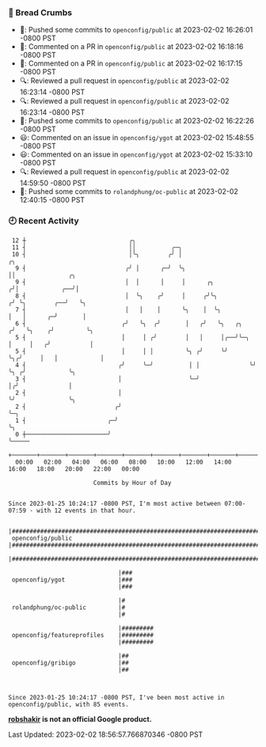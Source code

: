 ### 🍞 Bread Crumbs

 * 🚢: Pushed some commits to `openconfig/public` at 2023-02-02 16:26:01 -0800 PST
 * 💬: Commented on a PR in  `openconfig/public` at 2023-02-02 16:18:16 -0800 PST
 * 💬: Commented on a PR in  `openconfig/public` at 2023-02-02 16:17:15 -0800 PST
 * 🔍: Reviewed a pull request in  `openconfig/public` at 2023-02-02 16:23:14 -0800 PST
 * 🔍: Reviewed a pull request in  `openconfig/public` at 2023-02-02 16:23:14 -0800 PST
 * 🚢: Pushed some commits to `openconfig/public` at 2023-02-02 16:22:26 -0800 PST
 * 😃: Commented on an issue in `openconfig/ygot` at 2023-02-02 15:48:55 -0800 PST
 * 😃: Commented on an issue in `openconfig/ygot` at 2023-02-02 15:33:10 -0800 PST
 * 🔍: Reviewed a pull request in  `openconfig/public` at 2023-02-02 14:59:50 -0800 PST
 * 🚢: Pushed some commits to `rolandphung/oc-public` at 2023-02-02 12:40:15 -0800 PST

### 🕘 Recent Activity
```
 12 ┼                             ╭╮
 11 ┤                             ││          ╭─╮
 10 ┤                             │╰╮        ╭╯ │                        ╭╮
  9 ┤                            ╭╯ │      ╭─╯  ╰╮                       ││               ╭╮
  9 ┤                            │  │      │     │      ╭╮              ╭╯│            ╭──╯│
  8 ┤                            │  ╰╮    ╭╯     │     ╭╯╰╮            ╭╯ ╰╮        ╭──╯   ╰╮
  7 ┤                            │   │    │      ╰╮    │  ╰╮           │   │      ╭─╯       │
  6 ┤                           ╭╯   ╰╮  ╭╯       │   ╭╯   ╰╮   ╭╮    ╭╯   ╰╮    ╭╯         ╰╮
  5 ┤                           │     │ ╭╯        │   │     │╭──╯╰─╮  │     │   ╭╯           │
  5 ┤                           │     │ │         ╰╮ ╭╯     ╰╯     ╰╮╭╯     │   │            │
  4 ┤                          ╭╯     ╰─╯          │ │              ╰╯      ╰╮ ╭╯            ╰╮
  3 ┤                          │                   ╰─╯                       │╭╯              │
  2 ┤                          │                                             ╰╯               ╰╮
  2 ┤                         ╭╯                                                               ╰─╮
  1 ┤                       ╭─╯                                                                  ╰╮
  0 ┼───────────────────────╯                                                                     ╰─────
    +───────+───────+───────+───────+───────+───────+───────+───────+───────+───────+───────+───────+────
  00:00   02:00   04:00   06:00   08:00   10:00   12:00   14:00   16:00   18:00   20:00   22:00   00:00   

						Commits by Hour of Day


Since 2023-01-25 10:24:17 -0800 PST, I'm most active between 07:00-07:59 - with 12 events in that hour.

```



```
                               |#####################################################################################
 openconfig/public             |#####################################################################################
                               |#####################################################################################

                               |###
 openconfig/ygot               |###
                               |###

                               |#
 rolandphung/oc-public         |#
                               |#

                               |#########
 openconfig/featureprofiles    |#########
                               |#########

                               |##
 openconfig/gribigo            |##
                               |##



Since 2023-01-25 10:24:17 -0800 PST, I've been most active in openconfig/public, with 85 events.

```
**[robshakir](mailto:robjs@google.com) is not an official Google product.**  


Last Updated: 2023-02-02 18:56:57.766870346 -0800 PST

